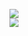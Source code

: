 [![](https://img.shields.io/badge/Made%20With-Github%20Spray-lightgrey.svg?style=for-the-badge&logo=github)](https://github.com/Annihil/github-spray#26636)  
[![](https://i.imgur.com/2DrTn0Z.gif)](https://github.com/Annihil/github-spray)